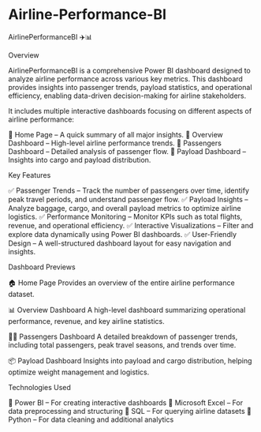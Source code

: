 # Airline-Performance-BI
AirlinePerformanceBI ✈️📊

Overview


AirlinePerformanceBI is a comprehensive Power BI dashboard designed to analyze airline performance across various key metrics. This dashboard provides insights into passenger trends, payload statistics, and operational efficiency, enabling data-driven decision-making for airline stakeholders.

It includes multiple interactive dashboards focusing on different aspects of airline performance:

🔹 Home Page – A quick summary of all major insights.
🔹 Overview Dashboard – High-level airline performance trends.
🔹 Passengers Dashboard – Detailed analysis of passenger flow.
🔹 Payload Dashboard – Insights into cargo and payload distribution.


Key Features


✅ Passenger Trends – Track the number of passengers over time, identify peak travel periods, and understand passenger flow.
✅ Payload Insights – Analyze baggage, cargo, and overall payload metrics to optimize airline logistics.
✅ Performance Monitoring – Monitor KPIs such as total flights, revenue, and operational efficiency.
✅ Interactive Visualizations – Filter and explore data dynamically using Power BI dashboards.
✅ User-Friendly Design – A well-structured dashboard layout for easy navigation and insights.


Dashboard Previews


🏠 Home Page
Provides an overview of the entire airline performance dataset.

📊 Overview Dashboard
A high-level dashboard summarizing operational performance, revenue, and key airline statistics.

🧑‍✈️ Passengers Dashboard
A detailed breakdown of passenger trends, including total passengers, peak travel seasons, and trends over time.

📦 Payload Dashboard
Insights into payload and cargo distribution, helping optimize weight management and logistics.


Technologies Used


🔹 Power BI – For creating interactive dashboards
🔹 Microsoft Excel – For data preprocessing and structuring
🔹 SQL – For querying airline datasets
🔹 Python – For data cleaning and additional analytics







